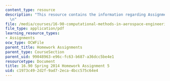 ```yaml
---
content_type: resource
description: "This resource contains the information regarding Assignment 5.\r\n\r\
  \n"
file: /media/courses/16-90-computational-methods-in-aerospace-engineering-spring-2014/c1973c492d2f9ad72eca4bcc575c64e4_MIT16_90S14_pset5.pdf
file_type: application/pdf
learning_resource_types:
- Assignments
ocw_type: OCWFile
parent_title: Homework Assignments
parent_type: CourseSection
parent_uid: 99048963-e96c-fc63-b687-a36dcc5be4e1
resourcetype: Document
title: 16.90 Spring 2014 Homework Assignment 5
uid: c1973c49-2d2f-9ad7-2eca-4bcc575c64e4
---
```

